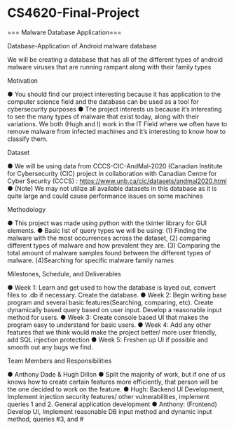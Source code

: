 # CS4620-Final-Project

=== Malware Database Application===

Database-Application of Android malware database 

We will be creating a database that has all of the different types of android malware viruses that are running rampant along with their family types

Motivation

● You should find our project interesting because it has application to the computer science field and the database can be used as a tool for cybersecurity purposes ● The project interests us because it’s interesting to see the many types of malware that exist today, along with their variations. We both (Hugh and I) work in the IT Field where we often have to remove malware from infected machines and it’s interesting to know how to classify them.

Dataset

● We will be using data from CCCS-CIC-AndMal-2020 (Canadian Institute for Cybersecurity (CIC) project in collaboration with Canadian Centre for Cyber Security (CCCS) : https://www.unb.ca/cic/datasets/andmal2020.html ● (Note) We may not utilize all available datasets in this database as it is quite large and could cause performance issues on some machines

Methodology

● This project was made using python with the tkinter library for GUI elements. ● Basic list of query types we will be using: (1) Finding the malware with the most occurrences across the dataset, (2) comparing different types of malware and how prevalent they are. (3) Comparing the total amount of malware samples found between the different types of malware. (4)Searching for specific malware family names

Milestones, Schedule, and Deliverables

● Week 1: Learn and get used to how the database is layed out, convert files to .db if necessary. Create the database. ● Week 2: Begin writing base program and several basic features(Searching, comparing, etc). Create dynamically based query based on user input. Develop a reasonable input method for users. ● Week 3: Create console based UI that makes the program easy to understand for basic users. ● Week 4: Add any other features that we think would make the project better/ more user friendly, add SQL injection protection ● Week 5: Freshen up UI if possible and smooth out any bugs we find.

Team Members and Responsibilities

● Anthony Dade & Hugh Dillon 
● Split the majority of work, but if one of us knows how to create certain features more efficiently, that person will be the one decided to work on the feature.
● Hugh: Backend UI Development, Implement injection security features/ other vulnerabilities, implement queries 1 and 2. General application development 
● Anthony: (Frontend) Develop UI, Implement reasonable DB input method and dynamic input method, queries #3, and #
